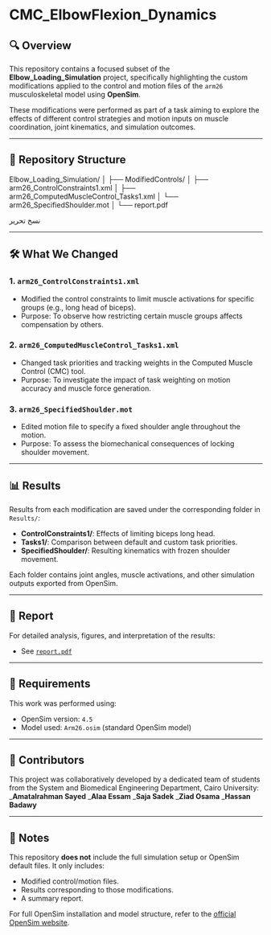 # CMC_ElbowFlexion_Dynamics
## 🔍 Overview

This repository contains a focused subset of the **Elbow_Loading_Simulation** project, specifically highlighting the custom modifications applied to the control and motion files of the `arm26` musculoskeletal model using **OpenSim**.

These modifications were performed as part of a task aiming to explore the effects of different control strategies and motion inputs on muscle coordination, joint kinematics, and simulation outcomes.

---

## 📁 Repository Structure


Elbow_Loading_Simulation/
│
├── ModifiedControls/
│ ├── arm26_ControlConstraints1.xml
│ ├── arm26_ComputedMuscleControl_Tasks1.xml
│ └── arm26_SpecifiedShoulder.mot
│
└── report.pdf

نسخ
تحرير

---

## 🛠️ What We Changed

### 1. `arm26_ControlConstraints1.xml`
- Modified the control constraints to limit muscle activations for specific groups (e.g., long head of biceps).
- Purpose: To observe how restricting certain muscle groups affects compensation by others.

### 2. `arm26_ComputedMuscleControl_Tasks1.xml`
- Changed task priorities and tracking weights in the Computed Muscle Control (CMC) tool.
- Purpose: To investigate the impact of task weighting on motion accuracy and muscle force generation.

### 3. `arm26_SpecifiedShoulder.mot`
- Edited motion file to specify a fixed shoulder angle throughout the motion.
- Purpose: To assess the biomechanical consequences of locking shoulder movement.

---

## 📊 Results

Results from each modification are saved under the corresponding folder in `Results/`:

- **ControlConstraints1/**: Effects of limiting biceps long head.
- **Tasks1/**: Comparison between default and custom task priorities.
- **SpecifiedShoulder/**: Resulting kinematics with frozen shoulder movement.

Each folder contains joint angles, muscle activations, and other simulation outputs exported from OpenSim.

---

## 📄 Report

For detailed analysis, figures, and interpretation of the results:
- See [`report.pdf`](./report.pdf)

---

## 📎 Requirements

This work was performed using:
- OpenSim version: `4.5`
- Model used: `Arm26.osim` (standard OpenSim model)

---

## 👥 Contributors

This project was collaboratively developed by a dedicated team of students from the System and Biomedical Engineering Department, Cairo University:
_**Amatalrahman Sayed**
_**Alaa Essam**
_**Saja Sadek**
_**Ziad Osama**
_**Hassan Badawy**


---

## 📌 Notes

This repository **does not** include the full simulation setup or OpenSim default files. It only includes:
- Modified control/motion files.
- Results corresponding to those modifications.
- A summary report.

For full OpenSim installation and model structure, refer to the [official OpenSim website](https://simtk.org/projects/opensim).


